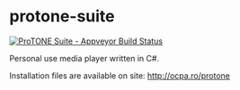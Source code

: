 # protone-suite
[![ProTONE Suite - Appveyor Build Status](https://ci.appveyor.com/api/projects/status/ifocbjuv3btx2spu?svg=true)](https://ci.appveyor.com/project/octavian-paraschiv/protone-suite)

Personal use media player written in C#.

Installation files are available on site: http://ocpa.ro/protone
